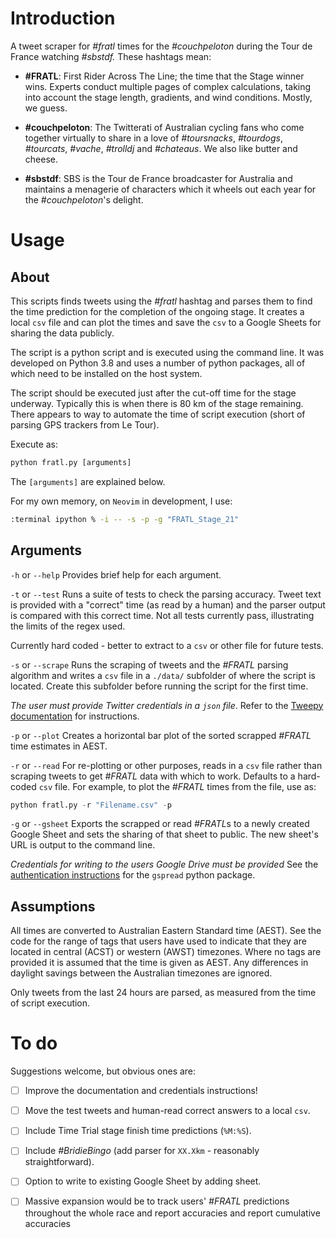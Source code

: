 # Introduction
A tweet scraper for *#fratl* times for the *#couchpeloton* during the Tour de France watching *#sbstdf.* These hashtags mean:
- **#FRATL**: First Rider Across The Line; the time that the Stage winner wins. Experts conduct multiple pages of complex calculations, taking into account the stage length, gradients, and wind conditions. Mostly, we guess. 
* **#couchpeloton**: The Twitterati of Australian cycling fans who come together virtually to share in a love of *#toursnacks*, *#tourdogs*, *#tourcats*, *#vache*, *#trolldj* and *#chateaus*. We also like butter and cheese.
- **#sbstdf**: SBS is the Tour de France broadcaster for Australia and maintains a menagerie of characters which it wheels out each year for the *#couchpeloton*'s delight.

# Usage

## About
This scripts finds tweets using the *#fratl* hashtag and parses them to find the time prediction for the completion of the ongoing stage. It creates a local `csv` file and can plot the times and save the `csv` to a Google Sheets for sharing the data publicly. 

The script is a python script and is executed using the command line. It was developed on Python 3.8 and uses a number of python packages, all of which need to be installed on the host system.

The script should be executed just after the cut-off time for the stage underway. Typically this is when there is 80 km of the stage remaining. There appears to way to automate the time of script execution (short of parsing GPS trackers from Le Tour).

Execute as:

```python
python fratl.py [arguments]
```

The `[arguments]` are explained below.

For my own memory, on `Neovim` in development, I use:

```bash
:terminal ipython % -i -- -s -p -g "FRATL_Stage_21"
```

## Arguments
`-h` or `--help`
Provides brief help for each argument.

`-t` or `--test` 
Runs a suite of tests to check the parsing accuracy. Tweet text is provided with a "correct" time (as read by a human) and the parser output is compared with this correct time. Not all tests currently pass, illustrating the limits of the regex used.

Currently hard coded - better to extract to a `csv` or other file for future tests.

`-s` or `--scrape`
Runs the scraping of tweets and the *#FRATL* parsing algorithm and writes a `csv` file in a `./data/` subfolder of where the script is located. Create this subfolder before running the script for the first time. 

*The user must provide Twitter credentials in a `json` file*. Refer to the [Tweepy documentation](https://www.tweepy.org/) for instructions.

`-p` or `--plot`
Creates a horizontal bar plot of the sorted scrapped *#FRATL* time estimates in AEST.

`-r` or `--read`
For re-plotting or other purposes, reads in a `csv` file rather than scraping tweets to get *#FRATL* data with which to work. Defaults to a hard-coded `csv` file. For example, to plot the *#FRATL* times from the file, use as:

```python
python fratl.py -r "Filename.csv" -p
```

`-g` or `--gsheet`
Exports the scrapped or read *#FRATL*s to a newly created Google Sheet and sets the sharing of that sheet to public. The new sheet's URL is output to the command line.

*Credentials for writing to the users Google Drive must be provided* See the [authentication instructions](https://gspread.readthedocs.io/en/latest/oauth2.html) for the `gspread` python package.

## Assumptions
All times are converted to Australian Eastern Standard time (AEST). See the code for the range of tags that users have used to indicate that they are located in central (ACST) or western (AWST) timezones. Where no tags are provided it is assumed that the time is given as AEST. Any differences in daylight savings between the Australian timezones are ignored.

Only tweets from the last 24 hours are parsed, as measured from the time of script execution.

# To do
Suggestions welcome, but obvious ones are:
- [ ] Improve the documentation and credentials instructions!
- [ ] Move the test tweets and human-read correct answers to a local `csv`.
- [ ] Include Time Trial stage finish time predictions (`%M:%S`).
- [ ] Include *#BridieBingo* (add parser for `XX.Xkm` - reasonably straightforward). 
- [ ] Option to write to existing Google Sheet by adding sheet.
- [ ] Massive expansion would be to track users' *#FRATL* predictions throughout the whole race and report accuracies and report cumulative accuracies

